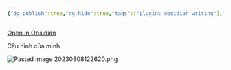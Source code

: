 ```yaml
---
{"dg-publish":true,"dg-hide":true,"tags":["plugins obsidian writing"],"permalink":"/du-an/obsidian/stille-focus-on-your-writing/","hide":true,"dgPassFrontmatter":true}
---
```



[Open in Obsidian](https://obsidian.md/plugins?id=obsidian-stille)

Cấu hình của mình

![Pasted image 20230808122620.png](/img/user/Z_Attachment/Pasted%20image%2020230808122620.png)